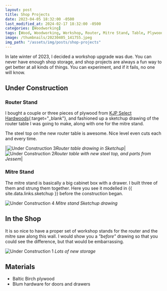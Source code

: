 ```yaml
---
layout: post
title: Shop Projects
date: 2023-04-05 18:32:00 -0500
last_modified_at: 2024-02-17 18:32:00 -0500
categories: [Woodworking]
tags: [Wood, Woodworking, Workshop, Router, Mitre Stand, Table, Plywood]
image: /thumbnails/20230405_141755.jpeg
img_path: "/assets/img/posts/shop-projects"
---
```


In late winter of 2023, I decided a workshop upgrade was due.  You can never have enough shop storage, and shop projects are always a fun way to get better at all kinds of things.  You can experiment, and if it fails, no one will know.

## Under Construction

### Router Stand

I bought a couple or three pieces of plywood from [KJP Select Hardwoods]{:target="_blank"}, and fashioned up a sketchup drawing of the router table I was going to make, along with one for the mitre stand.

The steel top on the new router table is awesome.  Nice level even cuts each and every time.

|![Under Construction 3][Under Construction 3]_Router table drawing in Sketchup_|![Under Construction 2][Under Construction 2]_Router table with new steel top, and parts from Jessem_|

### Mitre Stand

The mitre stand is basically a big cabinet box with a drawer.  I built three of them and strung them together.  Here you see it modelled in {{ site.data.links.sketchup }} before the construction began. 

![Under Construction 4][Under Construction 4]
_Mitre stand Sketchup drawing_

## In the Shop

It is so nice to have a proper set of workshop stands for the router and the mitre saw along this wall.  I would show you a _"before"_ drawing so that you could see the difference, but that would be embarrassing.  

![Under Construction 1][Under Construction 1]
_Lots of new storage_

## Materials

- Baltic Birch plywood
- Blum hardware for doors and drawers

[Under Construction 1]: 20230405_141747.jpeg
[Under Construction 2]: 20230405_141755.jpeg
[Under Construction 3]: Sketchup%20of%20Router%20Table.jpeg
[Under Construction 4]: Sketchup%20of%20Mitre%20Stand.jpeg
[KJP Select Hardwoods]: https://www.kjpselecthardwoods.com/pages/baltic-birch-plywood
